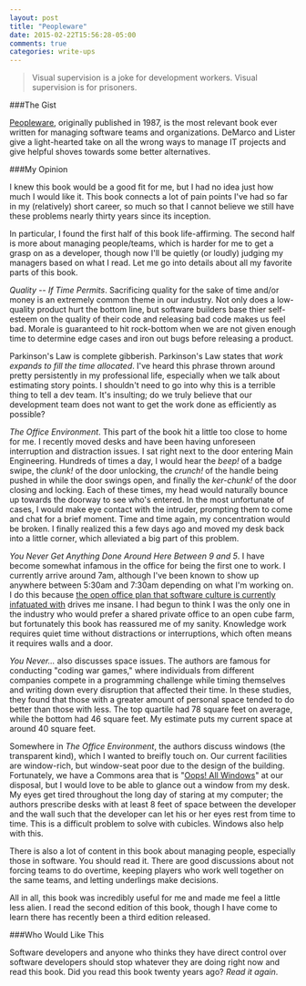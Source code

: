 ```yaml
---
layout: post
title: "Peopleware"
date: 2015-02-22T15:56:28-05:00
comments: true
categories: write-ups
---
```


> Visual supervision is a joke for development workers. Visual supervision is for prisoners.

###The Gist

[Peopleware](http://amzn.to/1JzYT3i), originally published in 1987, is the most relevant book ever written for managing software teams and organizations. DeMarco and Lister give a light-hearted take on all the wrong ways to manage IT projects and give helpful shoves towards some better alternatives.

###My Opinion

I knew this book would be a good fit for me, but I had no idea just how much I would like it. This book connects a lot of pain points I've had so far in my (relatively) short career, so much so that I cannot believe we still have these problems nearly thirty years since its inception.

In particular, I found the first half of this book life-affirming. The second half is more about managing people/teams, which is harder for me to get a grasp on as a developer, though now I'll be quietly (or loudly) judging my managers based on what I read. Let me go into details about all my favorite parts of this book.

_Quality -- If Time Permits_. Sacrificing quality for the sake of time and/or money is an extremely common theme in our industry. Not only does a low-quality product hurt the bottom line, but software builders base thier self-esteem on the quality of their code and releasing bad code makes us feel bad. Morale is guaranteed to hit rock-bottom when we are not given enough time to determine edge cases and iron out bugs before releasing a product.

Parkinson's Law is complete gibberish. Parkinson's Law states that _work expands to fill the time allocated_. I've heard this phrase thrown around pretty persistently in my professional life, especially when we talk about estimating story points. I shouldn't need to go into why this is a terrible thing to tell a dev team. It's insulting; do we truly believe that our development team does not want to get the work done as efficiently as possible?

_The Office Environment_. This part of the book hit a little too close to home for me. I recently moved desks and have been having unforeseen interruption and distraction issues. I sat right next to the door entering Main Engineering. Hundreds of times a day, I would hear the _beep!_ of a badge swipe, the _clunk!_ of the door unlocking, the _crunch!_ of the handle being pushed in while the door swings open, and finally the _ker-chunk!_ of the door closing and locking. Each of these times, my head would naturally bounce up towards the doorway to see who's entered. In the most unfortunate of cases, I would make eye contact with the intruder, prompting them to come and chat for a brief moment. Time and time again, my concentration would be broken. I finally realized this a few days ago and moved my desk back into a little corner, which alleviated a big part of this problem.

_You Never Get Anything Done Around Here Between 9 and 5_. I have become somewhat infamous in the office for being the first one to work. I currently arrive around 7am, although I've been known to show up anywhere between 5:30am and 7:30am depending on what I'm working on. I do this because [the open office plan that software culture is currently infatuated with](http://abcnews.go.com/Business/facebook-open-plan-office-rich-distractions/story?id=19545464) drives me insane. I had begun to think I was the only one in the industry who would prefer a shared private office to an open cube farm, but fortunately this book has reassured me of my sanity. Knowledge work requires quiet time without distractions or interruptions, which often means it requires walls and a door.

_You Never..._ also discusses space issues. The authors are famous for conducting  "coding war games," where individuals from different companies compete in a programming challenge while timing themselves and writing down every disruption that affected their time. In these studies, they found that those with a greater amount of personal space tended to do better than those with less. The top quartile had 78 square feet on average, while the bottom had 46 square feet. My estimate puts my current space at around 40 square feet.

Somewhere in _The Office Environment_, the authors discuss windows (the transparent kind), which I wanted to breifly touch on. Our current facilities are window-rich, but window-seat poor due to the design of the building. Fortunately, we have a Commons area that is "[Oops! All Windows](http://www.mrbreakfast.com/ucp/674_6841_ucp.jpg)" at our disposal, but I would love to be able to glance out a window from my desk. My eyes get tired throughout the long day of staring at my computer; the authors prescribe desks with at least 8 feet of space between the developer and the wall such that the developer can let his or her eyes rest from time to time. This is a difficult problem to solve with cubicles. Windows also help with this.

There is also a lot of content in this book about managing people, especially those in software. You should read it. There are good discussions about not forcing teams to do overtime, keeping players who work well together on the same teams, and letting underlings make decisions.

All in all, this book was incredibly useful for me and made me feel a little less alien. I read the second edition of this book, though I have come to learn there has recently been a third edition released.

###Who Would Like This

Software developers and anyone who thinks they have direct control over software developers should stop whatever they are doing right now and read this book. Did you read this book twenty years ago? _Read it again_.
